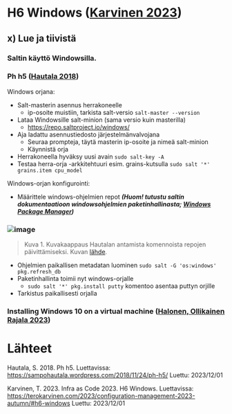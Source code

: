 # H6 Windows ([Karvinen 2023](https://terokarvinen.com/2023/configuration-management-2023-autumn/#h6-windows))

## x) Lue ja tiivistä

### Saltin käyttö Windowsilla.

### Ph h5 ([Hautala 2018](https://sampohautala.wordpress.com/2018/11/24/ph-h5/))

Windows orjana:

- Salt-masterin asennus herrakoneelle
    - ip-osoite muistiin, tarkista salt-versio `salt-master --version`
- Lataa Windowsille salt-minion (sama versio kuin masterilla)
    - https://repo.saltproject.io/windows/
- Aja ladattu asennustiedosto järjestelmänvalvojana
    - Seuraa prompteja, täytä masterin ip-osoite ja nimeä salt-minion
    - Käynnistä orja
- Herrakoneella hyväksy uusi avain `sudo salt-key -A`
- Testaa herra-orja -arkkitehtuuri esim. grains-kutsulla `sudo salt '*' grains.item cpu_model`

Windows-orjan konfigurointi:

- Määrittele windows-ohjelmien repot ***(Huom! tutustu saltin dokumentaatioon windowsohjelmien paketinhallinasta; [Windows Package Manager](https://sampohautala.wordpress.com/2018/11/24/ph-h5/))***

### ![image](https://github.com/RenneJ/hh-palvelinten-hallinta/assets/97522117/796e79e9-9fb1-40c9-bd2c-b3d96bdada47)

> Kuva 1. Kuvakaappaus Hautalan antamista komennoista repojen päivittämiseksi. Kuvan [lähde](https://sampohautala.wordpress.com/2018/11/24/ph-h5/).

- Ohjelmien paikallisen metadatan luominen `sudo salt -G 'os:windows' pkg.refresh_db`
- Paketinhallinta toimii nyt windows-orjalle
    - `sudo salt '*' pkg.install putty` komentoo asentaa puttyn orjille
- Tarkistus paikallisesti orjalla

### Installing Windows 10 on a virtual machine ([Halonen, Ollikainen Rajala 2023](https://github.com/therealhalonen/PhishSticks/blob/master/notes/ollikainen/windows.md))

# Lähteet

Hautala, S. 2018. Ph h5. Luettavissa: https://sampohautala.wordpress.com/2018/11/24/ph-h5/ Luettu: 2023/12/01

Karvinen, T. 2023. Infra as Code 2023. H6 Windows. Luettavissa: https://terokarvinen.com/2023/configuration-management-2023-autumn/#h6-windows Luettu: 2023/12/01
